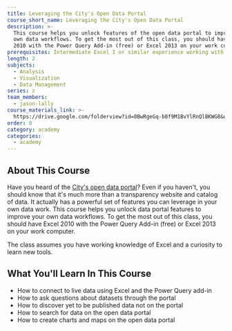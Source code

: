 ```yaml
---
title: Leveraging the City's Open Data Portal
course_short_name: Leveraging the City's Open Data Portal
description: >-
  This course helps you unlock features of the open data portal to improve your
  own data workflows. To get the most out of this class, you should have Excel
  2010 with the Power Query Add-in (free) or Excel 2013 on your work computer.
prerequisites: Intermediate Excel I or similar experience working with Excel
length: 2
subjects:
  - Analysis
  - Visualization
  - Data Management
series: z
team_members:
  - jason-lally
course_materials_link: >-
  https://drive.google.com/folderview?id=0BwRgeGq-b8f9M1BvYlRnQlBKWG8&usp=sharing
order: 0
category: academy
categories:
  - academy
---
```


## About This Course

Have you heard of the [City's open data portal](https://data.sfgov.org)? Even if you haven't, you should know that it's much more than a transparency website and catalog of data. It actually has a powerful set of features you can leverage in your own data work. This course helps you unlock data portal features to improve your own data workflows. To get the most out of this class, you should have Excel 2010 with the Power Query Add-in (free) or Excel 2013 on your work computer.

The class assumes you have working knowledge of Excel and a curiosity to learn new tools.

## What You'll Learn In This Course

* How to connect to live data using Excel and the Power Query add-in
* How to ask questions about datasets through the portal
* How to discover yet to be published data not on the portal
* How to search for data on the open data portal
* How to create charts and maps on the open data portal
